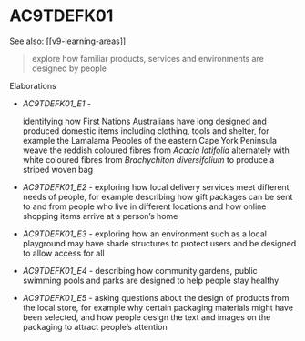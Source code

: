 
# AC9TDEFK01 

See also: [[v9-learning-areas]]

> explore how familiar products, services and environments are designed by people

Elaborations


- _AC9TDEFK01_E1_ - <p>identifying how First Nations Australians have long designed and produced domestic items including clothing, tools and shelter, for example the Lamalama Peoples of the eastern Cape York Peninsula weave the reddish coloured fibres from <em>Acacia latifolia</em> alternately with white coloured fibres from <em>Brachychiton diversifolium</em> to produce a striped woven bag</p>

- _AC9TDEFK01_E2_ - exploring how local delivery services meet different needs of people, for example describing how gift packages can be sent to and from people who live in different locations and how online shopping items arrive at a person’s home

- _AC9TDEFK01_E3_ - exploring how an environment such as a local playground may have shade structures to protect users and be designed to allow access for all

- _AC9TDEFK01_E4_ - describing how community gardens, public swimming pools and parks are designed to help people stay healthy

- _AC9TDEFK01_E5_ - asking questions about the design of products from the local store, for example why certain packaging materials might have been selected, and how people design the text and images on the packaging to attract people’s attention
